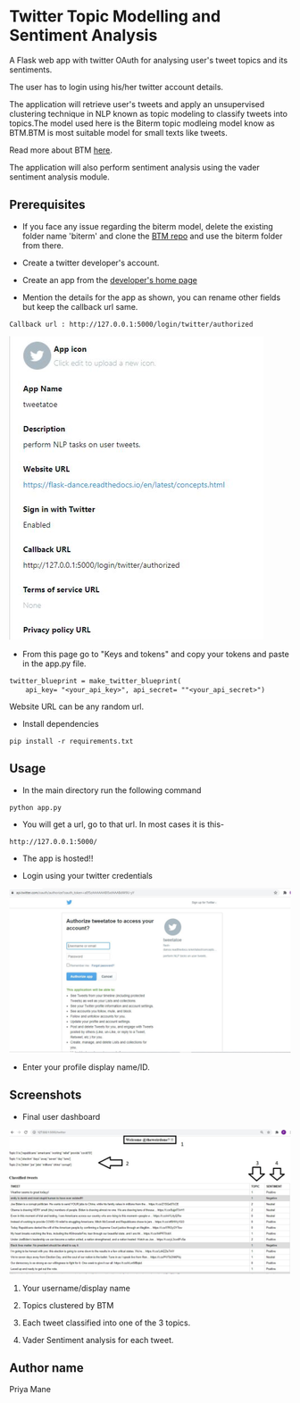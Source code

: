 # Twitter Topic Modelling and Sentiment Analysis

A Flask web app with twitter OAuth for analysing user's tweet topics and its sentiments.

The user has to login using his/her twitter account details.

The application will retrieve user's tweets and apply an unsupervised clustering technique in NLP known as topic modeling to classify tweets into topics.The model used here is the Biterm topic modleing model know as BTM.BTM is most suitable model for small texts like tweets.

Read more about BTM [here](https://bitsofdata.hashnode.dev/btm-topic-modelling-for-short-texts).

The application will also perform sentiment analysis using the vader sentiment analysis module.

## Prerequisites

* If you face any issue regarding the biterm model, delete the existing folder name 'biterm' and clone the [BTM repo](https://github.com/markoarnauto/biterm) and use the biterm folder from there.

* Create a twitter developer's account.

* Create an app from the [developer's home page](https://developer.twitter.com/en/apps)

* Mention the details for the app as shown, you can rename other fields but keep the callback url same.
```
Callback url : http://127.0.0.1:5000/login/twitter/authorized
```

![twitter-app-details](images/twitter-app-details.JPG)

* From this page go to "Keys and tokens" and copy your tokens and paste in the app.py file.
```
twitter_blueprint = make_twitter_blueprint(
    api_key= "<your_api_key>", api_secret= ""<your_api_secret>")
```

Website URL can be any random url.

* Install dependencies
```
pip install -r requirements.txt
```


## Usage
* In the main directory run the following command
```
python app.py
```
* You will get a url, go to that url.
In most cases it is this-
```
http://127.0.0.1:5000/ 
```

* The app is hosted!!

* Login using your twitter credentials

![login](images/app-twitter-oauth.JPG)

* Enter your profile display name/ID.

## Screenshots

* Final user dashboard

![user dashboard](images/twitter-app-dashboard.JPG)

1. Your username/display name

2. Topics clustered by BTM

3. Each tweet classified into one of the 3 topics.

4. Vader Sentiment analysis for each tweet.

## Author name

Priya Mane
